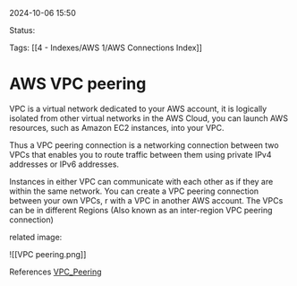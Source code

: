 2024-10-06 15:50

Status:

Tags:
[[4 - Indexes/AWS 1/AWS Connections Index]]

# AWS VPC peering

VPC is a virtual network dedicated to your AWS account, it is logically isolated from other virtual networks in the AWS Cloud, you can launch AWS resources, such as Amazon EC2 instances, into your VPC.

Thus a VPC peering connection is a networking connection between two VPCs that enables you to route traffic between them using private IPv4 addresses or IPv6 addresses.

Instances in either VPC can communicate with each other as if they are within the same network. You can create a VPC peering connection between your own VPCs, r with a VPC in another AWS account. The VPCs can be in different Regions (Also known as an inter-region VPC peering connection)

related image:

![[VPC peering.png]]

References 
[VPC_Peering](https://docs.aws.amazon.com/vpc/latest/peering/what-is-vpc-peering.html)
